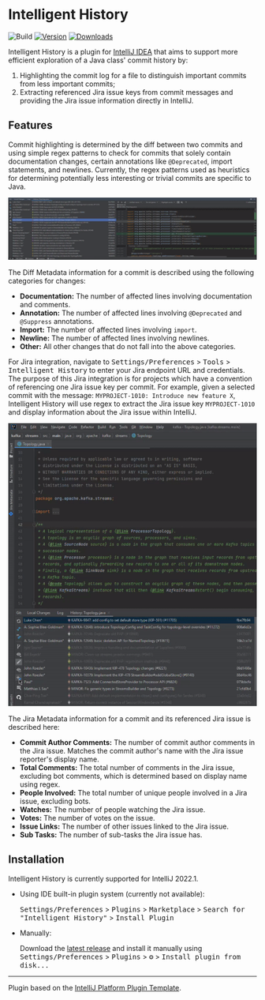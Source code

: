 # Intelligent History

![Build](https://github.com/Alison-Li/history-plugin/workflows/Build/badge.svg)
[![Version](https://img.shields.io/jetbrains/plugin/v/PLUGIN_ID.svg)](https://plugins.jetbrains.com/plugin/PLUGIN_ID)
[![Downloads](https://img.shields.io/jetbrains/plugin/d/PLUGIN_ID.svg)](https://plugins.jetbrains.com/plugin/PLUGIN_ID)

<!-- Plugin description -->
Intelligent History is a plugin for [IntelliJ IDEA](https://www.jetbrains.com/idea/) that aims to support more efficient exploration of a Java class' commit history by:
1) Highlighting the commit log for a file to distinguish important commits from less important commits;
2) Extracting referenced Jira issue keys from commit messages and providing the Jira issue information directly in IntelliJ.
<!-- Plugin description end -->

## Features

Commit highlighting is determined by the diff between two commits and using simple regex patterns to check for commits
that solely contain documentation changes, certain annotations like `@Deprecated`, import statements, and newlines.
Currently, the regex patterns used as heuristics for determining potentially less interesting or trivial commits are
specific to Java.

![Commit Highlighting and Diff Metadata Teaser](/doc/demo/highlight-diff-metadata-action.gif)

The Diff Metadata information for a commit is described using the following categories for changes:
* **Documentation:** The number of affected lines involving documentation and comments.
* **Annotation:** The number of affected lines involving `@Deprecated` and `@Suppress` annotations.
* **Import:** The number of affected lines involving `import`.
* **Newline:** The number of affected lines involving newlines.
* **Other:** All other changes that do not fall into the above categories.

For Jira integration, navigate to <kbd>Settings/Preferences</kbd> > <kbd>Tools</kbd> > <kbd>Intelligent History</kbd>
to enter your Jira endpoint URL and credentials.
The purpose of this Jira integration is for projects which have a convention of referencing one Jira issue key
per commit.
For example, given a selected commit with the message: `MYPROJECT-1010: Introduce new feature X`, Intelligent History
will use regex to extract the Jira issue key `MYPROJECT-1010` and display information about the Jira issue within IntelliJ.

![Jira Issue Metadata Teaser](/doc/demo/jira-action.gif)

The Jira Metadata information for a commit and its referenced Jira issue is described here:
* **Commit Author Comments:** The number of commit author comments in the Jira issue. 
    Matches the commit author's name with the Jira issue reporter's display name.
* **Total Comments:** The total number of comments in the Jira issue, excluding bot comments, which is determined based on display name using regex.
* **People Involved:** The total number of unique people involved in a Jira issue, excluding bots.
* **Watches:** The number of people watching the Jira issue.
* **Votes:** The number of votes on the issue.
* **Issue Links:** The number of other issues linked to the Jira issue.
* **Sub Tasks:** The number of sub-tasks the Jira issue has.

## Installation

Intelligent History is currently supported for IntelliJ 2022.1.

- Using IDE built-in plugin system (currently not available):
  
  <kbd>Settings/Preferences</kbd> > <kbd>Plugins</kbd> > <kbd>Marketplace</kbd> > <kbd>Search for "Intelligent History"</kbd> >
  <kbd>Install Plugin</kbd>
  
- Manually:

  Download the [latest release](https://github.com/Alison-Li/history-plugin/releases/latest) and install it manually using
  <kbd>Settings/Preferences</kbd> > <kbd>Plugins</kbd> > <kbd>⚙️</kbd> > <kbd>Install plugin from disk...</kbd>


---
Plugin based on the [IntelliJ Platform Plugin Template][template].

[template]: https://github.com/JetBrains/intellij-platform-plugin-template
